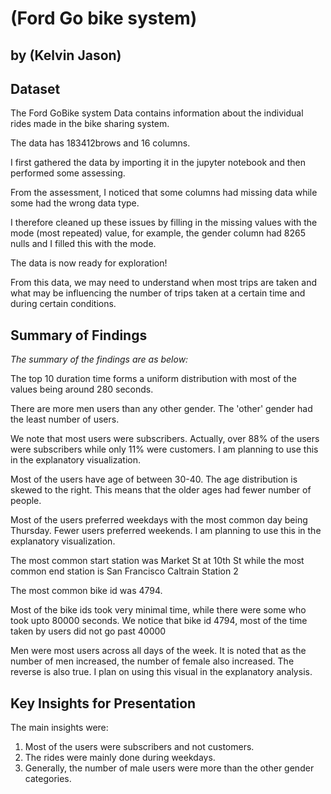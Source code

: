 # (Ford Go bike system)
## by (Kelvin Jason)


## Dataset

The Ford GoBike system Data contains information about the individual rides made in the bike sharing system. 

The data has 183412brows and 16 columns.

I first gathered the data by importing it in the jupyter notebook and then performed some assessing.

From the assessment, I noticed that some columns had missing data while some had the wrong data type.

I therefore cleaned up these issues by filling in the missing values with the mode (most repeated) value, for example, the gender column had 8265 nulls and I filled this with the mode.

The data is now ready for exploration!

From this data, we may need to understand when most trips are taken and what may be influencing the number of trips taken at a certain time and during certain conditions.


## Summary of Findings

*The summary of the findings are as below:*

The top 10 duration time forms a uniform distribution with most of the values being around 280 seconds.

There are more men users than any other gender. The 'other' gender had the least number of users.

We note that most users were subscribers. Actually, over 88% of the users were subscribers while only 11% were customers. I am planning to use this in the explanatory visualization.

Most of the users have age of between 30-40. The age distribution is skewed to the right. This means that the older ages had fewer number of people.

Most of the users preferred weekdays with the most common day being Thursday. Fewer users preferred weekends. I am planning to use this in the explanatory visualization.

The most common start station was Market St at 10th St while the most common end station is San Francisco Caltrain Station 2

The most common bike id was 4794.

Most of the bike ids took very minimal time, while there were some who took upto 80000 seconds. We notice that bike id 4794, most of the time taken by users did not go past 40000

Men were most users across all days of the week. It is noted that as the number of men increased, the number of female also increased. The reverse is also true. I plan on using this visual in the explanatory analysis.


## Key Insights for Presentation

The main insights were:
1. Most of the users were subscribers and not customers.
2. The rides were mainly done during weekdays.
3. Generally, the number of male users were more than the other gender categories.

